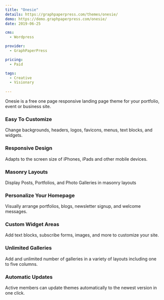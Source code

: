 ```yaml
---
title: "Onesie"
details: https://graphpaperpress.com/themes/onesie/
demo: https://demo.graphpaperpress.com/onesie/
date: 2019-06-25

cms: 
  - Wordpress

provider: 
  - GraphPaperPress

pricing:
  - Paid

tags:
  - Creative
  - Visionary
  
---
```


Onesie is a free one page responsive landing page theme for your portfolio, event or business site.

### Easy To Customize

Change backgrounds, headers, logos, favicons, menus, text blocks, and widgets.

### Responsive Design

Adapts to the screen size of iPhones, iPads and other mobile devices.

### Masonry Layouts

Display Posts, Portfolios, and Photo Galleries in masonry layouts

### Personalize Your Homepage

Visually arrange portfolios, blogs, newsletter signup, and welcome messages.

### Custom Widget Areas

Add text blocks, subscribe forms, images, and more to customize your site.

### Unlimited Galleries

Add and unlimited number of galleries in a variety of layouts including one to five columns.

### Automatic Updates

Active members can update themes automatically to the newest version in one click.

